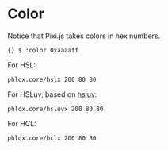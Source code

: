 # Color

Notice that Pixi.js takes colors in hex numbers.

```cirru
{} $ :color 0xaaaaff
```

For HSL:

```cirru
phlox.core/hslx 200 80 80
```

For HSLuv, based on [hsluv](https://www.npmjs.com/package/hsluv):

```cirru
phlox.core/hsluvx 200 80 80
```

For HCL:

```cirru
phlox.core/hclx 200 80 80
```
